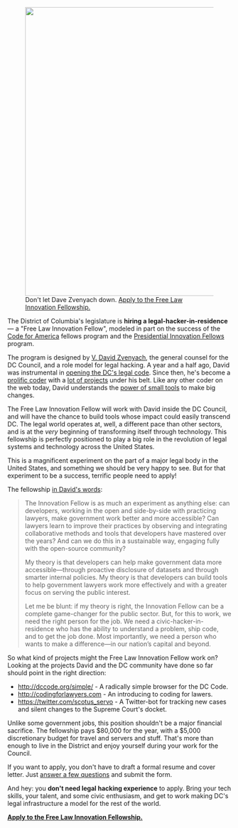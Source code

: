 <figure>
<a href="https://screendoor.dobt.co/opengov-foundation/free-law-innovation-fellowship-civic-hacking-on-the-d-c-council/responses/new" target="_blank"><img src="https://konklone.com/assets/images/blog/dave/dave.png" style="width: 650px" /></a>
<figcaption>Don't let Dave Zvenyach down. <a href="https://screendoor.dobt.co/opengov-foundation/free-law-innovation-fellowship-civic-hacking-on-the-d-c-council/responses/new">Apply to the Free Law Innovation Fellowship.</a></figcaption>
</figure> 

The District of Columbia's legislature is **hiring a legal-hacker-in-residence** — a "Free Law Innovation Fellow", modeled in part on the success of the [Code for America](http://www.codeforamerica.org/) fellows program and the [Presidential Innovation Fellows](http://www.whitehouse.gov/blog/2014/09/15/welcoming-third-class-presidential-innovation-fellows) program.

The program is designed by [V. David Zvenyach](https://esq.io), the general counsel for the DC Council, and a role model for legal hacking. A year and a half ago, David was instrumental in [opening the DC's legal code](http://www.macwright.org/2013/04/16/dc-code-hackathon.html). Since then, he's become a [prolific coder](https://github.com/vzvenyach) with a [lot of projects](https://esq.io/pages/projects.html) under his belt. Like any other coder on the web today, David understands the [power of small tools](https://www.techdirt.com/articles/20140612/16422927560/quick-hack-will-now-alert-people-when-supreme-court-quietly-changes-rulings-its-site.shtml) to make big changes.

The Free Law Innovation Fellow will work with David inside the DC Council, and will have the chance to build tools whose impact could easily transcend DC. The legal world operates at, well, a different pace than other sectors, and is at the _very_ beginning of transforming itself through technology. This fellowship is perfectly positioned to play a big role in the revolution of legal systems and technology across the United States.

This is a magnificent experiment on the part of a major legal body in the United States, and something we should be very happy to see. But for that experiment to be a success, terrific people need to apply!

The fellowship [in David's words](http://dccouncil.us/pages/an-experiment-in-government-innovationlegal-hackers-in-residence):

> The Innovation Fellow is as much an experiment as anything else: can developers, working in the open and side-by-side with practicing lawyers, make government work better and more accessible? Can lawyers learn to improve their practices by observing and integrating collaborative methods and tools that developers have mastered over the years? And can we do this in a sustainable way, engaging fully with the open-source community?
> 
> My theory is that developers can help make government data more accessible—through proactive disclosure of datasets and through smarter internal policies. My theory is that developers can build tools to help government lawyers work more effectively and with a greater focus on serving the public interest.
> 
> Let me be blunt: if my theory is right, the Innovation Fellow can be a complete game-changer for the public sector. But, for this to work, we need the right person for the job. We need a civic-hacker-in-residence who has the ability to understand a problem, ship code, and to get the job done. Most importantly, we need a person who wants to make a difference—in our nation’s capital and beyond.

So what kind of projects might the Free Law Innovation Fellow work on? Looking at the projects  David and the DC community have done so far should point in the right direction:

* http://dccode.org/simple/ - A radically simple browser for the DC Code.
* http://codingforlawyers.com - An introducing to coding for lawers.
* https://twitter.com/scotus_servo - A Twitter-bot for tracking new cases and silent changes to the Supreme Court's docket.

Unlike some government jobs, this position shouldn't be a major financial sacrifice. The fellowship pays $80,000 for the year, with a $5,000 discretionary budget for travel and servers and stuff. That's more than enough to live in the District and enjoy yourself during your work for the Council.

If you want to apply, you don't have to draft a formal resume and cover letter. Just [answer a few questions](https://screendoor.dobt.co/opengov-foundation/free-law-innovation-fellowship-civic-hacking-on-the-d-c-council/responses/new) and submit the form.

And hey: you **don't need legal hacking experience** to apply. Bring your tech skills, your talent, and some civic enthusiasm, and get to work making DC's legal infrastructure a model for the rest of the world.

**[Apply to the Free Law Innovation Fellowship.](https://screendoor.dobt.co/opengov-foundation/free-law-innovation-fellowship-civic-hacking-on-the-d-c-council/responses/new)**